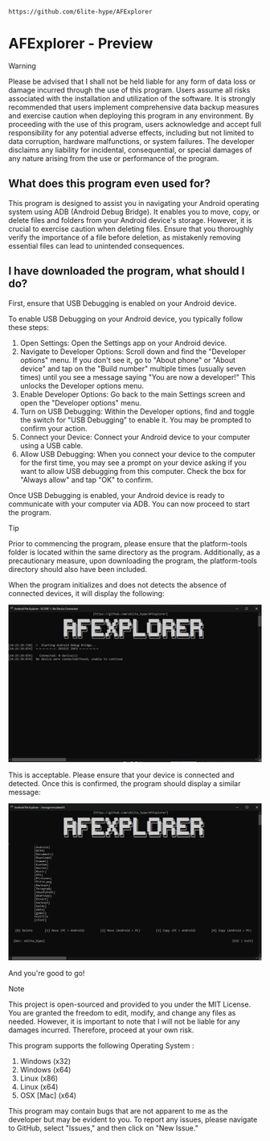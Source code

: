                                                   https://github.com/6lite-hype/AFExplorer

# AFExplorer - Preview
> [!WARNING]
> Please be advised that I shall not be held liable for any form of data loss or damage incurred through the use of this program. Users assume all risks associated with the installation and utilization of the software. It is strongly recommended that users implement comprehensive data backup measures and exercise caution when deploying this program in any environment. By proceeding with the use of this program, users acknowledge and accept full responsibility for any potential adverse effects, including but not limited to data corruption, hardware malfunctions, or system failures. The developer disclaims any liability for incidental, consequential, or special damages of any nature arising from the use or performance of the program.

## What does this program even used for?
This program is designed to assist you in navigating your Android operating system using ADB (Android Debug Bridge). It enables you to move, copy, or delete files and folders from your Android device's storage. However, it is crucial to exercise caution when deleting files. Ensure that you thoroughly verify the importance of a file before deletion, as mistakenly removing essential files can lead to unintended consequences.

## I have downloaded the program, what should I do?
First, ensure that USB Debugging is enabled on your Android device.

To enable USB Debugging on your Android device, you typically follow these steps:

1. Open Settings: Open the Settings app on your Android device.
2. Navigate to Developer Options: Scroll down and find the "Developer options" menu. If you don't see it, go to "About phone" or "About device" and tap on the "Build number" multiple times (usually seven times) until you see a message saying "You are now a developer!" This unlocks the Developer options menu.
3. Enable Developer Options: Go back to the main Settings screen and open the "Developer options" menu.
4. Turn on USB Debugging: Within the Developer options, find and toggle the switch for "USB Debugging" to enable it. You may be prompted to confirm your action.
5. Connect your Device: Connect your Android device to your computer using a USB cable.
6. Allow USB Debugging: When you connect your device to the computer for the first time, you may see a prompt on your device asking if you want to allow USB debugging from this computer. Check the box for "Always allow" and tap "OK" to confirm.

Once USB Debugging is enabled, your Android device is ready to communicate with your computer via ADB. You can now proceed to start the program.

> [!TIP]
> Prior to commencing the program, please ensure that the platform-tools folder is located within the same directory as the program. Additionally, as a precautionary measure, upon downloading the program, the platform-tools directory should also have been included.

When the program initializes and does not detects the absence of connected devices, it will display the following:

![](./assets/nodevice_connected.jpg)

This is acceptable. Please ensure that your device is connected and detected. Once this is confirmed, the program should display a similar message:

![](./assets/logon_main.png)

And you're good to go!

> [!NOTE]
> This project is open-sourced and provided to you under the MIT License. You are granted the freedom to edit, modify, and change any files as needed. However, it is important to note that I will not be liable for any damages incurred. Therefore, proceed at your own risk.
> 
> This program supports the following Operating System :
> 1. Windows (x32)
> 2. Windows (x64)
> 3. Linux (x86)
> 4. Linux (x64)
> 5. OSX [Mac] (x64)
>
> This program may contain bugs that are not apparent to me as the developer but may be evident to you. To report any issues, please navigate to GitHub, select "Issues," and then click on "New Issue."
